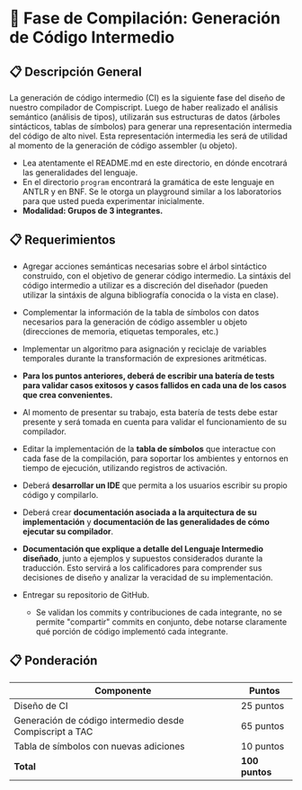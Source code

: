 # 🧪 Fase de Compilación: Generación de Código Intermedio

## 📋 Descripción General

La generación de código intermedio (CI) es la siguiente fase del diseño de nuestro compilador de Compiscript. Luego de haber realizado el análisis semántico (análisis de tipos), utilizarán sus estructuras de datos (árboles sintácticos, tablas de símbolos) para generar una representación intermedia del código de alto nivel. Esta representación intermedia les será de utilidad al momento de la generación de código assembler (u objeto).

* Lea atentamente el README.md en este directorio, en dónde encotrará las generalidades del lenguaje.
* En el directorio ``program`` encontrará la gramática de este lenguaje en ANTLR y en BNF. Se le otorga un playground similar a los laboratorios para que usted pueda experimentar inicialmente.
* **Modalidad: Grupos de 3 integrantes.**

## 📋 Requerimientos

* Agregar acciones semánticas necesarias sobre el árbol sintáctico construido, con el objetivo de generar código intermedio. La sintáxis del código intermedio a utilizar es a discreción del diseñador (pueden utilizar la sintáxis de alguna bibliografía conocida o la vista en clase).
* Complementar la información de la tabla de símbolos con datos necesarios para la generación de código assembler u objeto (direcciones de memoria, etiquetas temporales, etc.)
* Implementar un algoritmo para asignación y reciclaje de variables temporales durante la transformación de expresiones aritméticas.
* **Para los puntos anteriores, deberá de escribir una batería de tests para validar casos exitosos y casos fallidos en cada una de los casos que crea convenientes.**
* Al momento de presentar su trabajo, esta batería de tests debe estar presente y será tomada en cuenta para validar el funcionamiento de su compilador.
* Editar la implementación de la **tabla de símbolos** que interactue con cada fase de la compilación, para soportar los ambientes y entornos en tiempo de ejecución, utilizando registros de activación.
* Deberá **desarrollar un IDE** que permita a los usuarios escribir su propio código y compilarlo.
* Deberá crear **documentación asociada a la arquitectura de su implementación** y **documentación de las generalidades de cómo ejecutar su compilador**.
* **Documentación que explique a detalle del Lenguaje Intermedio diseñado**, junto a ejemplos y supuestos considerados durante la traducción. Esto servirá a los calificadores para comprender sus decisiones de diseño y analizar la veracidad de su implementación.
* Entregar su repositorio de GitHub.

  * Se validan los commits y contribuciones de cada integrante, no se permite "compartir" commits en conjunto, debe notarse claramente qué porción de código implementó cada integrante.

## 📋 Ponderación

| Componente                                                | Puntos               |
| --------------------------------------------------------- | -------------------- |
| Diseño de CI                                             | 25 puntos            |
| Generación de código intermedio desde Compiscript a TAC | 65 puntos            |
| Tabla de símbolos con nuevas adiciones                   | 10 puntos            |
| **Total**                                           | **100 puntos** |
